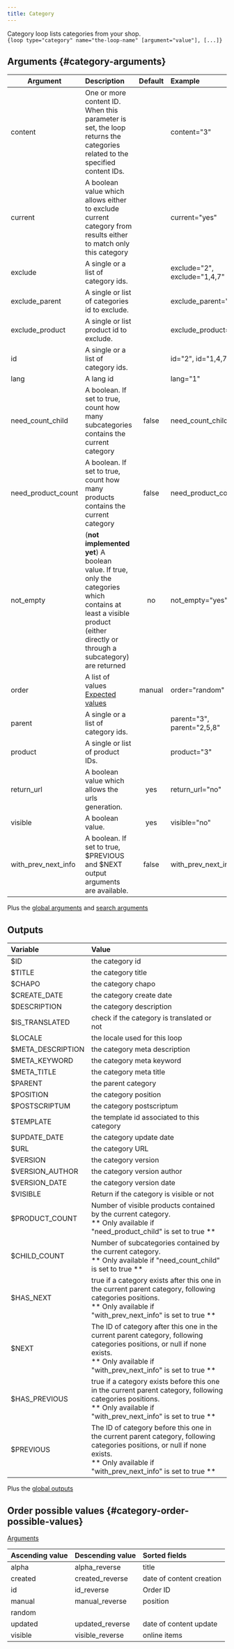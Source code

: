 ```yaml
---
title: Category
---
```


Category loop lists categories from your shop.    
`{loop type="category" name="the-loop-name" [argument="value"], [...]}`

## Arguments {#category-arguments}

| Argument | Description | Default | Example |
| ------------- |:-------------| :-------------: | :-------------|
| content      | One or more content ID. When this parameter is set, the loop returns the categories related to the specified content IDs. |              | content="3" |
| current      | A boolean value which allows either to exclude current category from results either to match only this category |              | current="yes" |
| exclude      | A single or a list of category ids. |              | exclude="2", exclude="1,4,7" |
| exclude_parent      | A single or list of categories id to exclude. |              | exclude_parent="12,22" |
| exclude_product      | A single or list product id to exclude. |              |  exclude_product="3" |
| id      | A single or a list of category ids. |              |   id="2", id="1,4,7" |
| lang      | A lang id |              |   lang="1" |
| need_count_child      | A boolean. If set to true, count how many subcategories contains the current category | false | need_count_child="yes" |
| need_product_count      | A boolean. If set to true, count how many products contains the current category | false | need_product_count="yes" |
| not_empty      | (**not implemented yet**) A boolean value. If true, only the categories which contains at least a visible product (either directly or through a subcategory) are returned | no | not_empty="yes" |
| order       | A list of values <br/> [Expected values](#category-order-possible-values) | manual | order="random" |
| parent       | A single or a list of category ids. |  | parent="3", parent="2,5,8" |
| product       | A single or list of product IDs. |  | product="3" |
| return_url       | A boolean value which allows the urls generation. | yes | return_url="no" |
| visible       | A boolean value. | yes | visible="no" |
| with_prev_next_info       | A boolean. If set to true, $PREVIOUS and $NEXT output arguments are available. | false | with_prev_next_info="yes" |

Plus the [global arguments](./global_arguments) and [search arguments](./search_arguments)

## Outputs

| Variable           | Value                                                                                                                                                                                        |
|:-------------------|:---------------------------------------------------------------------------------------------------------------------------------------------------------------------------------------------|
| $ID	               | the category id                                                                                                                                                                              |
| $TITLE	            | the category title                                                                                                                                                                           |
| $CHAPO             | the category chapo                                                                                                                                                                           |
| $CREATE_DATE       | the category create date                                                                                                                                                                     |
| $DESCRIPTION       | the category description                                                                                                                                                                     |
| $IS_TRANSLATED	    | check if the category is translated or not                                                                                                                                                   |
| $LOCALE	           | the locale used for this loop                                                                                                                                                                |
| $META_DESCRIPTION	 | the category meta description                                                                                                                                                                |
| $META_KEYWORD	     | the category meta keyword                                                                                                                                                                    |
| $META_TITLE	       | the category meta title                                                                                                                                                                      |
| $PARENT	           | the parent category                                                                                                                                                                          |
| $POSITION	         | the category position                                                                                                                                                                        |
| $POSTSCRIPTUM	     | the category postscriptum                                                                                                                                                                    |
| $TEMPLATE	         | the template id associated to this category                                                                                                                                                  |
| $UPDATE_DATE	      | the category update date                                                                                                                                                                     |
| $URL	              | the category URL                                                                                                                                                                             |
| $VERSION	          | the category version                                                                                                                                                                         |
| $VERSION_AUTHOR	   | the category version author                                                                                                                                                                  |
| $VERSION_DATE	     | the category version date                                                                                                                                                                    |
| $VISIBLE	          | Return if the category is visible or not                                                                                                                                                     |
| $PRODUCT_COUNT	    | Number of visible products contained by the current category. <br/> ** Only available if "need_product_child" is set to true **                                                              |
| $CHILD_COUNT       | Number of subcategories contained by the current category.<br/> ** Only available if "need_count_child" is set to true **                                                                    |
| $HAS_NEXT	         | true if a category exists after this one in the current parent category, following categories positions.<br/> ** Only available if "with_prev_next_info" is set to true **                   |
| $NEXT	             | The ID of category after this one in the current parent category, following categories positions, or null if none exists.<br/> ** Only available if "with_prev_next_info" is set to true **  |
| $HAS_PREVIOUS	     | true if a category exists before this one in the current parent category, following categories positions.<br/> ** Only available if "with_prev_next_info" is set to true **                  |
| $PREVIOUS	         | The ID of category before this one in the current parent category, following categories positions, or null if none exists.<br/> ** Only available if "with_prev_next_info" is set to true ** |

Plus the [global outputs](./global_outputs)

## Order possible values {#category-order-possible-values}
[Arguments](#category-arguments)

| Ascending value  | Descending value | Sorted fields            |
|------------------|------------------|:-------------------------|
| alpha            | alpha_reverse    | title                    |
| created          | created_reverse  | date of content creation |
| id               | id_reverse       | Order ID                 |
| manual           | manual_reverse   | position                 |
| random           |                  |                          |
| updated          | updated_reverse  | date of content update   |
| visible          | visible_reverse  | online items             |
